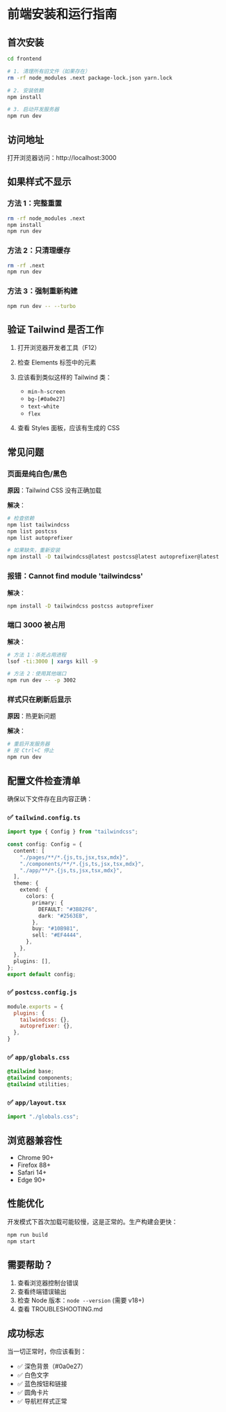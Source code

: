 # 前端安装和运行指南

## 首次安装

```bash
cd frontend

# 1. 清理所有旧文件（如果存在）
rm -rf node_modules .next package-lock.json yarn.lock

# 2. 安装依赖
npm install

# 3. 启动开发服务器
npm run dev
```

## 访问地址

打开浏览器访问：http://localhost:3000

## 如果样式不显示

### 方法 1：完整重置
```bash
rm -rf node_modules .next
npm install
npm run dev
```

### 方法 2：只清理缓存
```bash
rm -rf .next
npm run dev
```

### 方法 3：强制重新构建
```bash
npm run dev -- --turbo
```

## 验证 Tailwind 是否工作

1. 打开浏览器开发者工具（F12）
2. 检查 Elements 标签中的元素
3. 应该看到类似这样的 Tailwind 类：
   - `min-h-screen`
   - `bg-[#0a0e27]`
   - `text-white`
   - `flex`

4. 查看 Styles 面板，应该有生成的 CSS

## 常见问题

### 页面是纯白色/黑色
**原因**：Tailwind CSS 没有正确加载

**解决**：
```bash
# 检查依赖
npm list tailwindcss
npm list postcss
npm list autoprefixer

# 如果缺失，重新安装
npm install -D tailwindcss@latest postcss@latest autoprefixer@latest
```

### 报错：Cannot find module 'tailwindcss'
**解决**：
```bash
npm install -D tailwindcss postcss autoprefixer
```

### 端口 3000 被占用
**解决**：
```bash
# 方法 1：杀死占用进程
lsof -ti:3000 | xargs kill -9

# 方法 2：使用其他端口
npm run dev -- -p 3002
```

### 样式只在刷新后显示
**原因**：热更新问题

**解决**：
```bash
# 重启开发服务器
# 按 Ctrl+C 停止
npm run dev
```

## 配置文件检查清单

确保以下文件存在且内容正确：

### ✅ `tailwind.config.ts`
```typescript
import type { Config } from "tailwindcss";

const config: Config = {
  content: [
    "./pages/**/*.{js,ts,jsx,tsx,mdx}",
    "./components/**/*.{js,ts,jsx,tsx,mdx}",
    "./app/**/*.{js,ts,jsx,tsx,mdx}",
  ],
  theme: {
    extend: {
      colors: {
        primary: {
          DEFAULT: "#3B82F6",
          dark: "#2563EB",
        },
        buy: "#10B981",
        sell: "#EF4444",
      },
    },
  },
  plugins: [],
};
export default config;
```

### ✅ `postcss.config.js`
```javascript
module.exports = {
  plugins: {
    tailwindcss: {},
    autoprefixer: {},
  },
}
```

### ✅ `app/globals.css`
```css
@tailwind base;
@tailwind components;
@tailwind utilities;
```

### ✅ `app/layout.tsx`
```typescript
import "./globals.css";
```

## 浏览器兼容性

- Chrome 90+
- Firefox 88+
- Safari 14+
- Edge 90+

## 性能优化

开发模式下首次加载可能较慢，这是正常的。生产构建会更快：

```bash
npm run build
npm start
```

## 需要帮助？

1. 查看浏览器控制台错误
2. 查看终端错误输出
3. 检查 Node 版本：`node --version` (需要 v18+)
4. 查看 TROUBLESHOOTING.md

## 成功标志

当一切正常时，你应该看到：
- ✅ 深色背景（#0a0e27）
- ✅ 白色文字
- ✅ 蓝色按钮和链接
- ✅ 圆角卡片
- ✅ 导航栏样式正常


